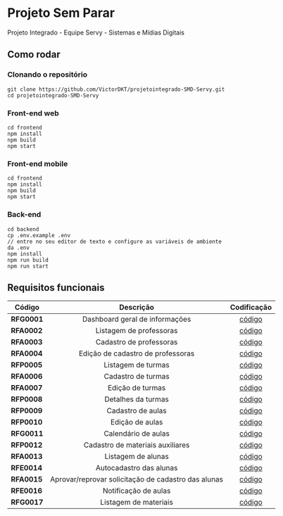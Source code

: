# Projeto Sem Parar
Projeto Integrado - Equipe Servy - Sistemas e Mídias Digitais

## Como rodar

### Clonando o repositório

```shell
git clone https://github.com/VictorDKT/projetointegrado-SMD-Servy.git
cd projetointegrado-SMD-Servy
```

### Front-end web
```shell
cd frontend
npm install
npm build
npm start
```

### Front-end mobile
```shell
cd frontend
npm install
npm build
npm start
```

### Back-end
```shell
cd backend
cp .env.example .env
// entre no seu editor de texto e configure as variáveis de ambiente da .env
npm install
npm run build
npm run start
```

## Requisitos funcionais

<!-- <style type="text/css">
.tg  {border-collapse:collapse;border-spacing:0;}
.tg td{border-color:black;border-style:solid;border-width:1px;font-family:Arial, sans-serif;font-size:14px;
  overflow:hidden;padding:10px 5px;word-break:normal;}
.tg th{border-color:black;border-style:solid;border-width:1px;font-family:Arial, sans-serif;font-size:14px;
  font-weight:normal;overflow:hidden;padding:10px 5px;word-break:normal;}
.tg .tg-c3ow{border-color:inherit;text-align:center;vertical-align:top}
.tg .tg-0pky{border-color:inherit;text-align:left;vertical-align:top}
.tg .tg-0lax{text-align:left;vertical-align:top}
</style> -->
<table class="tg" style="table-layout: fixed; width: 1009px">
  <thead>
    <tr>
      <th class="tg-c3ow"><span style="text-align: center; font-weight:bold">Código</span></th>
      <th class="tg-c3ow"><span style="text-align: center; font-weight:bold">Descrição</span></th>
      <th class="tg-c3ow"><span style="text-align: center; font-weight:bold">Codificação</span></th>
    </tr>
  </thead>
  <tbody>
    <tr>
      <td class="tg-0pky"><span style="font-weight:bold">RFG0001</span></td>
      <td class="tg-c3ow" style="text-align: center;">Dashboard geral de informações</td>
      <td class="tg-c3ow" style="text-align: center;"><a target="_blank" href="" target="_blank" rel="noopener noreferrer">código</a></td>
    </tr>
    <tr>
      <td class="tg-0pky"><span style="font-weight:bold">RFA0002</span></td>
      <td class="tg-c3ow" style="text-align: center;">Listagem de professoras</td>
      <td class="tg-c3ow" style="text-align: center;"><a target="_blank" href="" target="_blank" rel="noopener noreferrer">código</a></td>
    </tr>
    <tr>
      <td class="tg-0pky"><span style="font-weight:bold">RFA0003</span></td>
      <td class="tg-c3ow" style="text-align: center;">Cadastro de professoras</td>
      <td class="tg-c3ow" style="text-align: center;"><a target="_blank" href="" target="_blank" rel="noopener noreferrer">código</a></td>
    </tr>
    <tr>
      <td class="tg-0pky"><span style="font-weight:bold">RFA0004</span></td>
      <td class="tg-c3ow" style="text-align: center;">Edição de cadastro de professoras</td>
      <td class="tg-c3ow" style="text-align: center;"><a target="_blank" href="" target="_blank" rel="noopener noreferrer">código</a></td>
    </tr>
    <tr>
      <td class="tg-0pky"><span style="font-weight:bold">RFP0005</span></td>
      <td class="tg-c3ow" style="text-align: center;">Listagem de turmas</td>
      <td class="tg-c3ow" style="text-align: center;"><a target="_blank" href="" target="_blank" rel="noopener noreferrer">código</a></td>
    </tr>
    <tr>
      <td class="tg-0pky"><span style="font-weight:bold">RFA0006</span></td>
      <td class="tg-c3ow" style="text-align: center;">Cadastro de turmas</td>
      <td class="tg-c3ow" style="text-align: center;"><a target="_blank" href="" target="_blank" rel="noopener noreferrer">código</a></td>
    </tr>
    <tr>
      <td class="tg-0pky"><span style="font-weight:bold">RFA0007</span></td>
      <td class="tg-c3ow" style="text-align: center;">Edição de turmas</td>
      <td class="tg-c3ow" style="text-align: center;"><a target="_blank" href="" target="_blank" rel="noopener noreferrer">código</a></td>
    </tr>
    <tr>
      <td class="tg-0pky"><span style="font-weight:bold">RFP0008</span></td>
      <td class="tg-c3ow" style="text-align: center;">Detalhes da turmas</td>
      <td class="tg-c3ow" style="text-align: center;"><a target="_blank" href="" target="_blank" rel="noopener noreferrer">código</a></td>
    </tr>
    <tr>
      <td class="tg-0pky"><span style="font-weight:bold">RFP0009</span></td>
      <td class="tg-c3ow" style="text-align: center;">Cadastro de aulas</td>
      <td class="tg-c3ow" style="text-align: center;"><a target="_blank" href="" target="_blank" rel="noopener noreferrer">código</a></td>
    </tr>
    <tr>
      <td class="tg-0pky"><span style="font-weight:bold">RFP0010</span></td>
      <td class="tg-c3ow" style="text-align: center;">Edição de aulas</td>
      <td class="tg-c3ow" style="text-align: center;"><a target="_blank" href="" target="_blank" rel="noopener noreferrer">código</a></td>
    </tr>
    <tr>
      <td class="tg-0pky"><span style="font-weight:bold">RFG0011</span></td>
      <td class="tg-c3ow" style="text-align: center;">Calendário de aulas</td>
      <td class="tg-c3ow" style="text-align: center;"><a target="_blank" href="" target="_blank" rel="noopener noreferrer">código</a></td>
    </tr>
    <tr>
      <td class="tg-0pky"><span style="font-weight:bold">RFP0012</span></td>
      <td class="tg-c3ow" style="text-align: center;">Cadastro de materiais auxiliares</td>
      <td class="tg-c3ow" style="text-align: center;"><a target="_blank" href="" target="_blank" rel="noopener noreferrer">código</a></td>
    </tr>
    <tr>
      <td class="tg-0pky"><span style="font-weight:bold">RFA0013</span></td>
      <td class="tg-c3ow" style="text-align: center;">Listagem de alunas</td>
      <td class="tg-c3ow" style="text-align: center;"><a target="_blank" href="" target="_blank" rel="noopener noreferrer">código</a></td>
    </tr>
    <tr>
      <td class="tg-0pky"><span style="font-weight:bold">RFE0014</span></td>
      <td class="tg-c3ow" style="text-align: center;">Autocadastro das alunas</td>
      <td class="tg-c3ow" style="text-align: center;"><a target="_blank" href="" target="_blank" rel="noopener noreferrer">código</a></td>
    </tr>
    <tr>
      <td class="tg-0pky"><span style="font-weight:bold">RFA0015</span></td>
      <td class="tg-c3ow" style="text-align: center;">Aprovar/reprovar solicitação de cadastro das alunas</td>
      <td class="tg-c3ow" style="text-align: center;"><a target="_blank" href="" target="_blank" rel="noopener noreferrer">código</a></td>
    </tr>
    <tr>
      <td class="tg-0pky"><span style="font-weight:bold">RFE0016</span></td>
      <td class="tg-c3ow" style="text-align: center;">Notificação de aulas</td>
      <td class="tg-c3ow" style="text-align: center;"><a target="_blank" href="" target="_blank" rel="noopener noreferrer">código</a></td>
    </tr>
    <tr>
      <td class="tg-0pky"><span style="font-weight:bold">RFG0017</span></td>
      <td class="tg-c3ow" style="text-align: center;">Listagem de materiais</td>
      <td class="tg-c3ow" style="text-align: center;"><a target="_blank" href="" target="_blank" rel="noopener noreferrer">código</a></td>
    </tr>
  </tbody>
</table>

